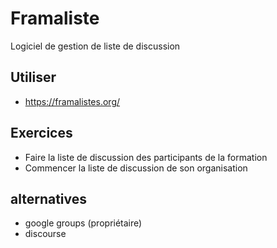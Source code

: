 # Framaliste

Logiciel de gestion de liste de discussion


## Utiliser

- https://framalistes.org/

## Exercices

- Faire la liste de discussion des participants de la formation
- Commencer la liste de discussion de son organisation

## alternatives 
- google groups (propriétaire)
- discourse

